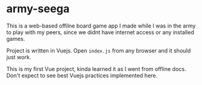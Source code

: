 # army-seega
This is a web-based offilne board game app I made while I was in the army to play with my peers, since we didnt have internet access or any installed games.

Project is written in Vuejs. Open `index.js` from any browser and it should just work.

This is my first Vue project, kinda learned it as I went from offline docs. Don't expect to see best Vuejs practices implemented here.
